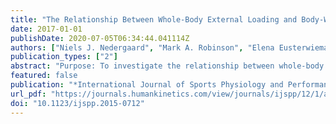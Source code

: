 ```yaml
---
title: "The Relationship Between Whole-Body External Loading and Body-Worn Accelerometry During Team-Sport Movements"
date: 2017-01-01
publishDate: 2020-07-05T06:34:44.041114Z
authors: ["Niels J. Nedergaard", "Mark A. Robinson", "Elena Eusterwiemann", "Barry Drust", "Paulo J. Lisboa", "Jos Vanrenterghem"]
publication_types: ["2"]
abstract: "Purpose: To investigate the relationship between whole-body accelerations and body-worn accelerometry during team-sport movements. Methods: Twenty male team-sport players performed forward running and anticipated 45° and 90° side-cuts at approach speeds of 2, 3, 4, and 5 m/s. Whole-body center-of-mass (CoM) accelerations were determined from ground-reaction forces collected from 1 foot–ground contact, and segmental accelerations were measured from a commercial GPS accelerometer unit on the upper trunk. Three higher-specification accelerometers were also positioned on the GPS unit, the dorsal aspect of the pelvis, and the shaft of the tibia. Associations between mechanical load variables (peak acceleration, loading rate, and impulse) calculated from both CoM accelerations and segmental accelerations were explored using regression analysis. In addition, 1-dimensional statistical parametric mapping (SPM) was used to explore the relationships between peak segmental accelerations and CoM-acceleration profiles during the whole foot–ground contact. Results: A weak relationship was observed for the investigated mechanical load variables regardless of accelerometer location and task (R2 values across accelerometer locations and tasks: peak acceleration .08–.55, loading rate .27–.59, and impulse .02–.59). Segmental accelerations generally overestimated whole-body mechanical load. SPM analysis showed that peak segmental accelerations were mostly related to CoM accelerations during the first 40–50% of contact phase. Conclusions: While body-worn accelerometry correlates to whole-body loading in team-sport movements and can reveal useful estimates concerning loading, these correlations are not strong. Bodyworn accelerometry should therefore be used with caution to monitor whole-body mechanical loading in the field."
featured: false
publication: "*International Journal of Sports Physiology and Performance*"
url_pdf: "https://journals.humankinetics.com/view/journals/ijspp/12/1/article-p18.xml"
doi: "10.1123/ijspp.2015-0712"
---
```



